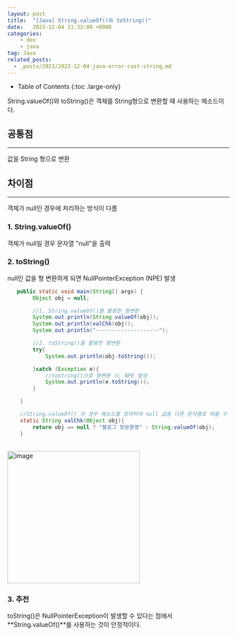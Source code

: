 ```yaml
---
layout: post
title:  "[Java] String.valueOf()와 toString()"
date:   2023-12-04 11:32:00 +0900
categories: 
    - dev
    - java
tag: Java
related_posts:
  - _posts/2023/2023-12-04-java-error-cast-string.md
---
```


- Table of Contents
{:toc .large-only}

String.valueOf()와 toString()은 객체를 String형으로 변환할 때 사용하는 메소드이다.

## 공통점
<hr>
값을 String 형으로 변환

## 차이점
<hr>
객체가 null인 경우에 처리하는 방식이 다름

### 1. String.valueOf()
객체가 null일 경우 문자열 "null"을 출력

### 2. toString()
null인 값을 형 변환하게 되면 NullPointerException (NPE) 발생


~~~java
   public static void main(String[] args) {
        Object obj = null;

        //1. String.valueOf()를 활용한 형변환
        System.out.println(String.valueOf(obj));
        System.out.println(valChk(obj));
        System.out.println("--------------------");

        //2. toString()을 활용한 형변환
        try{
            System.out.println(obj.toString());

        }catch (Exception e){
            //toString()으로 형변환 시, NPE 발생
            System.out.println(e.toString());
        }

    }

    //String.valueOf() 의 경우 메소드를 정의하여 null 값을 다른 문자열로 바꿀 수 있다.
    static String valChk(Object obj){
        return obj == null ? "블로그 방문환영" : String.valueOf(obj);
    }
~~~
<br>
<img width="300" alt="image" src="https://github.com/GooDev94/GooDev94.github.io/assets/54229410/2815cbce-d151-48f1-b9da-79c7330857e5">

### 3. 추천
toString()은 NullPointerException이 발생할 수 있다는 점에서 **String.valueOf()**를 사용하는 것이 안정적이다.